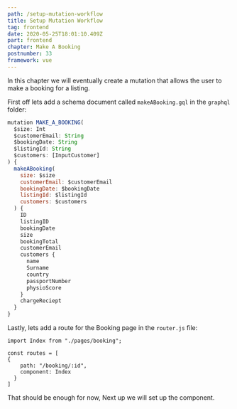 ```yaml
---
path: /setup-mutation-workflow
title: Setup Mutation Workflow
tag: frontend
date: 2020-05-25T18:01:10.409Z
part: frontend
chapter: Make A Booking
postnumber: 33
framework: vue
---
```


In this chapter we will eventually create a mutation that allows the user to make a booking for a listing.

First off lets add a schema document called `makeABooking.gql` in the `graphql` folder:

```javascript
mutation MAKE_A_BOOKING(
  $size: Int
  $customerEmail: String
  $bookingDate: String
  $listingId: String
  $customers: [InputCustomer]
) {
  makeABooking(
    size: $size
    customerEmail: $customerEmail
    bookingDate: $bookingDate
    listingId: $listingId
    customers: $customers
  ) {
    ID
    listingID
    bookingDate
    size
    bookingTotal
    customerEmail
    customers {
      name
      Surname
      country
      passportNumber
      physioScore
    }
    chargeReciept
  }
}

```

Lastly, lets add a route for the Booking page in the `router.js` file:

```
import Index from "./pages/booking";

const routes = [
{
    path: "/booking/:id",
    component: Index
  }
]
```

That should be enough for now, Next up we will set up the component.
